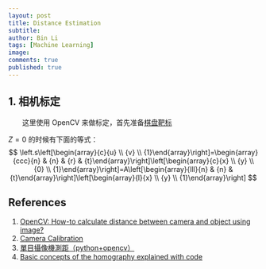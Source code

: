 ```yaml
---
layout: post
title: Distance Estimation
subtitle:
author: Bin Li
tags: [Machine Learning]
image: 
comments: true
published: true
---
```


## 1. 相机标定
　　这里使用 OpenCV 来做标定，首先准备[棋盘靶标](/assets/靶标棋盘.png)

$Z=0$ 的时候有下面的等式：
$$
\left.s\left[\begin{array}{c}{u} \\ {v} \\ {1}\end{array}\right]=\begin{array}{ccc}{n} & {n} & {r} & {t}\end{array}\right]\left[\begin{array}{c}{x} \\ {y} \\ {0} \\ {1}\end{array}\right]=A\left[\begin{array}{lll}{n} & {n} & {t}\end{array}\right]\left[\begin{array}{l}{x} \\ {y} \\ {1}\end{array}\right]
$$

## References
1. [OpenCV: How-to calculate distance between camera and object using image?](https://stackoverflow.com/questions/14038002/opencv-how-to-calculate-distance-between-camera-and-object-using-image)
2. [Camera Calibration](https://opencv-python-tutroals.readthedocs.io/en/latest/py_tutorials/py_calib3d/py_calibration/py_calibration.html)
3. [單目攝像機測距（python+opencv）](https://www.itread01.com/content/1546869267.html)
4. [Basic concepts of the homography explained with code](https://docs.opencv.org/master/d9/dab/tutorial_homography.html)